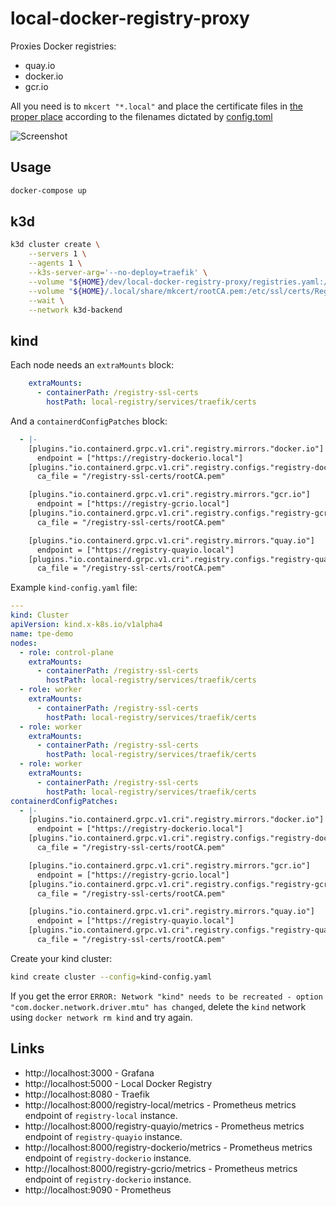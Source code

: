 # local-docker-registry-proxy

Proxies Docker registries:

- quay.io
- docker.io
- gcr.io

All you need is to `mkcert "*.local"` and place the certificate
files in [the proper place](services/traefik/certs) according to the filenames dictated by [config.toml](services/traefik/traefik/dynamic/config.toml)

![Screenshot](screenshot.png)

## Usage

```sh
docker-compose up
```

## k3d

```sh
k3d cluster create \
    --servers 1 \
    --agents 1 \
    --k3s-server-arg='--no-deploy=traefik' \
    --volume "${HOME}/dev/local-docker-registry-proxy/registries.yaml:/etc/rancher/k3s/registries.yaml" \
    --volume "${HOME}/.local/share/mkcert/rootCA.pem:/etc/ssl/certs/Registry_Root_CA.pem" \
    --wait \
    --network k3d-backend
```

## kind

Each node needs an `extraMounts` block:

```yaml
    extraMounts:
      - containerPath: /registry-ssl-certs
        hostPath: local-registry/services/traefik/certs
```

And a `containerdConfigPatches` block:

```yaml
  - |-
    [plugins."io.containerd.grpc.v1.cri".registry.mirrors."docker.io"]
      endpoint = ["https://registry-dockerio.local"]
    [plugins."io.containerd.grpc.v1.cri".registry.configs."registry-dockerio.local".tls]
      ca_file = "/registry-ssl-certs/rootCA.pem"

    [plugins."io.containerd.grpc.v1.cri".registry.mirrors."gcr.io"]
      endpoint = ["https://registry-gcrio.local"]
    [plugins."io.containerd.grpc.v1.cri".registry.configs."registry-gcrio.local".tls]
      ca_file = "/registry-ssl-certs/rootCA.pem"

    [plugins."io.containerd.grpc.v1.cri".registry.mirrors."quay.io"]
      endpoint = ["https://registry-quayio.local"]
    [plugins."io.containerd.grpc.v1.cri".registry.configs."registry-quayio.local".tls]
      ca_file = "/registry-ssl-certs/rootCA.pem"
```

Example `kind-config.yaml` file:

```yaml
---
kind: Cluster
apiVersion: kind.x-k8s.io/v1alpha4
name: tpe-demo
nodes:
  - role: control-plane
    extraMounts:
      - containerPath: /registry-ssl-certs
        hostPath: local-registry/services/traefik/certs
  - role: worker
    extraMounts:
      - containerPath: /registry-ssl-certs
        hostPath: local-registry/services/traefik/certs
  - role: worker
    extraMounts:
      - containerPath: /registry-ssl-certs
        hostPath: local-registry/services/traefik/certs
  - role: worker
    extraMounts:
      - containerPath: /registry-ssl-certs
        hostPath: local-registry/services/traefik/certs
containerdConfigPatches:
  - |-
    [plugins."io.containerd.grpc.v1.cri".registry.mirrors."docker.io"]
      endpoint = ["https://registry-dockerio.local"]
    [plugins."io.containerd.grpc.v1.cri".registry.configs."registry-dockerio.local".tls]
      ca_file = "/registry-ssl-certs/rootCA.pem"

    [plugins."io.containerd.grpc.v1.cri".registry.mirrors."gcr.io"]
      endpoint = ["https://registry-gcrio.local"]
    [plugins."io.containerd.grpc.v1.cri".registry.configs."registry-gcrio.local".tls]
      ca_file = "/registry-ssl-certs/rootCA.pem"

    [plugins."io.containerd.grpc.v1.cri".registry.mirrors."quay.io"]
      endpoint = ["https://registry-quayio.local"]
    [plugins."io.containerd.grpc.v1.cri".registry.configs."registry-quayio.local".tls]
      ca_file = "/registry-ssl-certs/rootCA.pem"
```

Create your kind cluster:

```sh
kind create cluster --config=kind-config.yaml
```

If you get the error `ERROR: Network "kind" needs to be recreated - option "com.docker.network.driver.mtu" has changed`, delete the `kind` network using `docker network rm kind` and try again.

## Links

- http://localhost:3000 - Grafana
- http://localhost:5000 - Local Docker Registry
- http://localhost:8080 - Traefik
- http://localhost:8000/registry-local/metrics - Prometheus metrics endpoint of `registry-local` instance.
- http://localhost:8000/registry-quayio/metrics - Prometheus metrics endpoint of `registry-quayio` instance.
- http://localhost:8000/registry-dockerio/metrics - Prometheus metrics endpoint of `registry-dockerio` instance.
- http://localhost:8000/registry-gcrio/metrics - Prometheus metrics endpoint of `registry-dockerio` instance.
- http://localhost:9090 - Prometheus
